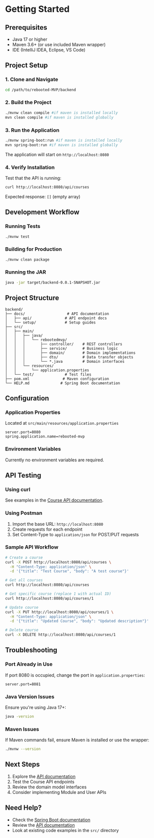# Getting Started

## Prerequisites
- Java 17 or higher
- Maven 3.6+ (or use included Maven wrapper)
- IDE (IntelliJ IDEA, Eclipse, VS Code)

## Project Setup

### 1. Clone and Navigate
```bash
cd /path/to/rebooted-MVP/backend
```

### 2. Build the Project
```bash
./mvnw clean compile #if maven is installed locally
mvn clean compile #if maven is installed globally

```

### 3. Run the Application
```bash
./mvnw spring-boot:run #if maven is installed locally
mvn spring-boot:run #if maven is installed globally
```

The application will start on `http://localhost:8080`

### 4. Verify Installation
Test that the API is running:
```bash
curl http://localhost:8080/api/courses
```

Expected response: `[]` (empty array)

## Development Workflow

### Running Tests
```bash
./mvnw test
```

### Building for Production
```bash
./mvnw clean package
```

### Running the JAR
```bash
java -jar target/backend-0.0.1-SNAPSHOT.jar
```

## Project Structure

```
backend/
├── docs/                   # API documentation
│   ├── api/               # API endpoint docs
│   └── setup/             # Setup guides
├── src/
│   ├── main/
│   │   ├── java/
│   │   │   └── rebootedmvp/
│   │   │       ├── controller/    # REST controllers
│   │   │       ├── service/       # Business logic
│   │   │       ├── domain/        # Domain implementations
│   │   │       ├── dto/           # Data transfer objects
│   │   │       └── *.java         # Domain interfaces
│   │   └── resources/
│   │       └── application.properties
│   └── test/              # Test files
├── pom.xml               # Maven configuration
└── HELP.md              # Spring Boot documentation
```

## Configuration

### Application Properties
Located at `src/main/resources/application.properties`

```properties
server.port=8080
spring.application.name=rebooted-mvp
```

### Environment Variables
Currently no environment variables are required.

## API Testing

### Using curl
See examples in the [Course API documentation](../api/courses.md).

### Using Postman
1. Import the base URL: `http://localhost:8080`
2. Create requests for each endpoint
3. Set Content-Type to `application/json` for POST/PUT requests

### Sample API Workflow
```bash
# Create a course
curl -X POST http://localhost:8080/api/courses \
  -H "Content-Type: application/json" \
  -d '{"title": "Test Course", "body": "A test course"}'

# Get all courses
curl http://localhost:8080/api/courses

# Get specific course (replace 1 with actual ID)
curl http://localhost:8080/api/courses/1

# Update course
curl -X PUT http://localhost:8080/api/courses/1 \
  -H "Content-Type: application/json" \
  -d '{"title": "Updated Course", "body": "Updated description"}'

# Delete course
curl -X DELETE http://localhost:8080/api/courses/1
```

## Troubleshooting

### Port Already in Use
If port 8080 is occupied, change the port in `application.properties`:
```properties
server.port=8081
```

### Java Version Issues
Ensure you're using Java 17+:
```bash
java -version
```

### Maven Issues
If Maven commands fail, ensure Maven is installed or use the wrapper:
```bash
./mvnw --version
```

## Next Steps
1. Explore the [API documentation](../api/README.md)
2. Test the Course API endpoints
3. Review the domain model interfaces
4. Consider implementing Module and User APIs

## Need Help?
- Check the [Spring Boot documentation](../../HELP.md)
- Review the [API documentation](../api/README.md)
- Look at existing code examples in the `src/` directory